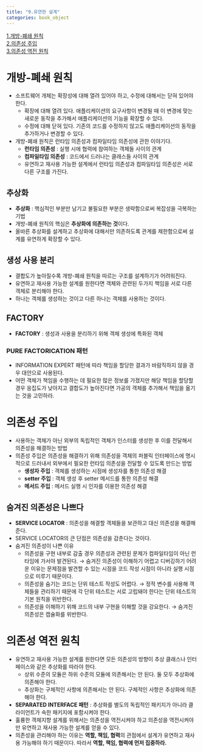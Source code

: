 ```yaml
---
title: "9.유연한 설계"
categories: book_object
---
```


[1.개방-폐쇄 원칙](#개방-폐쇄-원칙)   
[2.의존성 주입](#의존성-주입)   
[3.의존성 역전 원칙](#의존성-역전-원칙)

# 개방-폐쇄 원칙
+ 소프트웨어 개체는 확장성에 대해 열려 있어야 하고, 수정에 대해서는 닫혀 있어야 한다.
  + 확장에 대해 열려 있다. 애플리케이션의 요구사항이 변경될 때 이 변경에 맞는 새로운 동작을 추가해서 애플리케이션의 기능을 확장할 수 있다.
  + 수정에 대해 닫혀 있다. 기존의 코드를 수정하지 않고도 애플리케이션의 동작을 추가하거나 변경할 수 있다.
+ 개방-폐쇄 원칙은 런타임 의존성과 컴파일타임 의존성에 관한 이야기다.
  + **런타임 의존성** : 실행 시에 협력에 참여하는 객체들 사이의 관계
  + **컴파일타임 의존성** : 코드에서 드러나는 클래스들 사이의 관계
  + 유연하고 재사용 가능한 설계에서 런타임 의존성과 컴파일타임 의존성은 서로 다른 구조를 가진다.
  
## 추상화
+ **추상화** : 핵심적인 부분만 남기고 불필요한 부분은 생략함으로써 복잡성을 극복하는 기법
+ 개방-폐쇄 원칙의 핵심은 **추상화에 의존하는 것**이다.
+ 올바른 추상화를 설계하고 추상화에 대해서만 의존하도록 관계를 제한함으로써 설계를 유연하게 확장할 수 있다.

## 생성 사용 분리
+ 결합도가 높아질수록 개방-폐쇄 원칙을 따르는 구조를 설계하기가 어려워진다.
+ 유연하고 재사용 가능한 설계를 원한다면 객체와 관련된 두가지 책임을 서로 다른 객체로 분리해야 한다.
+ 하나는 객체를 생성하는 것이고 다른 하나는 객체를 사용하는 것이다.

## FACTORY
+ **FACTORY** : 생성과 사용을 분리하기 위해 객체 생성에 특화된 객체

### PURE FACTORICATION 패턴
+ INFORMATION EXPERT 패턴에 따라 책임을 할당한 결과가 바람직하지 않을 경우 대안으로 사용된다.
+ 어떤 객체가 책임을 수행하는 데 필요한 많은 정보를 가졌지만 해당 책임을 할당할 경우 응집도가 낮아지고 결합도가 높아진다면 가공의 객체를 추가해서 책임을 옮기는 것을 고민하라.

# 의존성 주입
+ 사용하는 객체가 아닌 외부의 독립적인 객체가 인스터를 생성한 후 이를 전달해서 의존성을 해결하는 방법
+ 의존성 주입은 의존성을 해결하기 위해 의존성을 객체의 퍼블릭 인터페이스에 명시적으로 드러내서 외부에서 필요한 런타임 의존성을 전달할 수 있도록 만드는 방법
  + **생성자 주입** : 객체를 생성하는 시점에 생성자를 통한 의존성 해결
  + **setter 주입** : 객체 생성 후 setter 메서드를 통한 의존성 해결
  + **메서드 주입** : 메서드 실행 시 인자를 이용한 의존성 해결

## 숨겨진 의존성은 나쁘다
+ **SERVICE LOCATOR** : 의존성을 해결할 객체들을 보관하고 대신 의존성을 해결해준다.
+ SERVICE LOCATOR의 큰 단점은 의존성을 감춘다는 것이다.
+ 숨겨진 의존성이 나쁜 이유
  + 의존성을 구현 내부로 감출 경우 의존성과 관련된 문제가 컴파일타임이 아닌 런타임에 가서야 발견된다. &rarr; 숨겨진 의존성이 이해하기 어렵고 디버깅하기 어려운 이유는 문제점을 발견할 수 있는 시점을 코드 작성 시점이 아니라 실행 시점으로 미루기 때문이다.
  + 의존성을 숨기는 코드는 단위 테스트 작성도 어렵다. &rarr; 정적 변수를 사용해 객체들을 관리하기 때문에 각 단위 테스트는 서로 고립돼야 한다는 단위 테스트의 기본 원칙을 위반한다.
  + 의존성을 이해하기 위해 코드의 내부 구현을 이해할 것을 강요한다. &rarr; 숨겨진 의존성은 캡슐화를 위반한다.
  
# 의존성 역전 원칙
+ 유연하고 재사용 가능한 설계를 원한다면 모든 의존성의 방향이 추상 클래스나 인터페이스와 같은 추상화를 따라야 한다.
  + 상위 수준의 모듈은 하위 수준의 모듈에 의존해서는 안 된다. 둘 모두 추상화에 의존해야 한다.
  + 추상화는 구체적인 사항에 의존해서는 안 된다. 구체적인 사항은 추상화에 의존해야 한다.
+ **SEPARATED INTERFACE 패턴** : 추상화를 별도의 독립적인 패키지가 아니라 클라이언트가 속한 패키지에 포함시켜야 한다.
+ 훌륭한 객체지향 설계를 위해서는 의존성을 역전시켜야 하고 의존성을 역전시켜야만 유연하고 재사용 가능한 설계를 얻을 수 있다.
+ 의존성을 관리해야 하는 이유는 **역할, 책임, 협력**의 관점에서 설계가 유연하고 재사용 가능해야 하기 때문이다. 따라서 **역할, 책임, 협력에 먼저 집중하라.**

